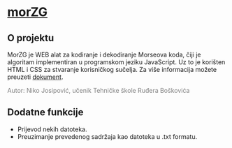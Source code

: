 # [morZG](https://n1ko-josipovic.github.io/morZG/)

## O projektu 
  MorZG je WEB alat za kodiranje i dekodiranje Morseova koda, čiji je algoritam implementiran u programskom jeziku JavaScript. Uz to je korišten HTML i CSS za stvaranje korisničkog sučelja. Za više informacija možete preuzeti <a href="https://github.com/n1ko-josipovic/morZG/blob/main/public/files/about.pdf" target="_blank">dokument</a>.

<span style="color:grey">Autor: Niko Josipović, učenik Tehničke škole Ruđera Boškovića</span>

## Dodatne funkcije
* Prijevod nekih datoteka.
* Preuzimanje prevedenog sadržaja kao datoteka u .txt formatu.
